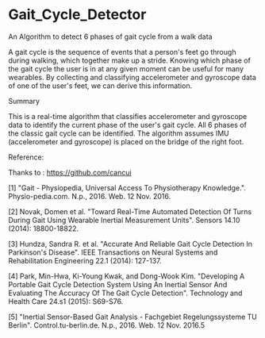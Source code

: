 # Gait_Cycle_Detector
An Algorithm to detect 6 phases of gait cycle from a walk data




A gait cycle is the sequence of events that a person's feet go through during walking, which together make up a stride. Knowing which phase of the gait cycle the user is in at any given moment can be useful for many wearables. By collecting and classifying accelerometer and gyroscope data of one of the user's feet, we can derive this information.

Summary

This is a real-time algorithm that classifies accelerometer and gyroscope data to identify the current phase of the user's gait cycle.
All 6 phases of the classic gait cycle can be identified.
The algorithm assumes IMU (accelerometer and gyroscope) is placed on the bridge of the right foot.


Reference: 

Thanks to : https://github.com/cancui

[1] "Gait - Physiopedia, Universal Access To Physiotherapy Knowledge.". Physio-pedia.com. N.p., 2016. Web. 12 Nov. 2016.

[2] Novak, Domen et al. "Toward Real-Time Automated Detection Of Turns During Gait Using Wearable Inertial Measurement Units". Sensors 14.10 (2014): 18800-18822.

[3] Hundza, Sandra R. et al. "Accurate And Reliable Gait Cycle Detection In Parkinson's Disease". IEEE Transactions on Neural Systems and Rehabilitation Engineering 22.1 (2014): 127-137.

[4] Park, Min-Hwa, Ki-Young Kwak, and Dong-Wook Kim. "Developing A Portable Gait Cycle Detection System Using An Inertial Sensor And Evaluating The Accuracy Of The Gait Cycle Detection". Technology and Health Care 24.s1 (2015): S69-S76.

[5] "Inertial Sensor-Based Gait Analysis - Fachgebiet Regelungssysteme TU Berlin". Control.tu-berlin.de. N.p., 2016. Web. 12 Nov. 2016.5
